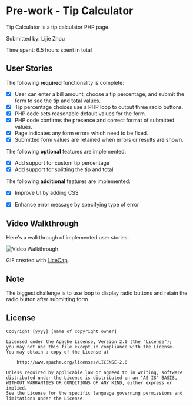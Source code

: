 # Pre-work - Tip Calculator

Tip Calculator is a tip calculator PHP page.

Submitted by: Lijie Zhou

Time spent: 6.5 hours spent in total

## User Stories

The following **required** functionality is complete:
* [x] User can enter a bill amount, choose a tip percentage, and submit the form to see the tip and total values.
* [x] Tip percentage choices use a PHP loop to output three radio buttons.
* [x] PHP code sets reasonable default values for the form.
* [x] PHP code confirms the presence and correct format of submitted values.
* [x] Page indicates any form errors which need to be fixed.
* [x] Submitted form values are retained when errors or results are shown.

The following **optional** features are implemented:
* [x] Add support for custom tip percentage
* [x] Add support for splitting the tip and total

The following **additional** features are implemented:

* [x] Improve UI by adding CSS
* [x] Enhance error message by specifying type of error


## Video Walkthrough

Here's a walkthrough of implemented user stories:

<img src='http://i.imgur.com/BJdTBAM.gif' title='Video Walkthrough' width='' alt='Video Walkthrough' />

GIF created with [LiceCap](http://www.cockos.com/licecap/).

## Note

The biggest challenge is to use loop to display radio buttons and retain the radio button after submitting form

## License

    Copyright [yyyy] [name of copyright owner]

    Licensed under the Apache License, Version 2.0 (the "License");
    you may not use this file except in compliance with the License.
    You may obtain a copy of the License at

        http://www.apache.org/licenses/LICENSE-2.0

    Unless required by applicable law or agreed to in writing, software
    distributed under the License is distributed on an "AS IS" BASIS,
    WITHOUT WARRANTIES OR CONDITIONS OF ANY KIND, either express or implied.
    See the License for the specific language governing permissions and
    limitations under the License.